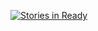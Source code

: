 [![Stories in Ready](https://badge.waffle.io/JamesAnthonyLow/Survey_Rose.png?label=ready&title=Ready)](https://waffle.io/JamesAnthonyLow/Survey_Rose)
